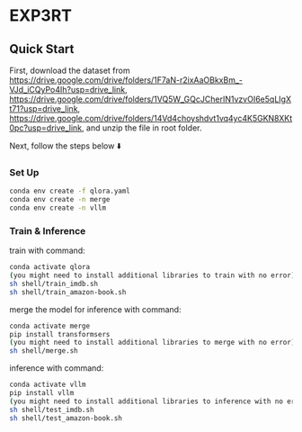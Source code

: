 # EXP3RT

## Quick Start

First, download the dataset from https://drive.google.com/drive/folders/1F7aN-r2ixAaOBkxBm_-VJd_iCQyPo4Ih?usp=drive_link, https://drive.google.com/drive/folders/1VQ5W_GQcJCherIN1vzvOI6e5qLIgXt71?usp=drive_link, https://drive.google.com/drive/folders/14Vd4choyshdvt1vq4yc4K5GKN8XKt0pc?usp=drive_link, and unzip the file in root folder.

Next, follow the steps below ⬇️

### Set Up

```sh
conda env create -f qlora.yaml
conda env create -n merge
conda env create -n vllm
```

### Train & Inference

train with command:

```sh
conda activate qlora
(you might need to install additional libraries to train with no error)
sh shell/train_imdb.sh
sh shell/train_amazon-book.sh
```

merge the model for inference with command:

```sh
conda activate merge
pip install transformsers
(you might need to install additional libraries to merge with no error)
sh shell/merge.sh
```

inference with command:

```sh
conda activate vllm
pip install vllm
(you might need to install additional libraries to inference with no error)
sh shell/test_imdb.sh
sh shell/test_amazon-book.sh
```
